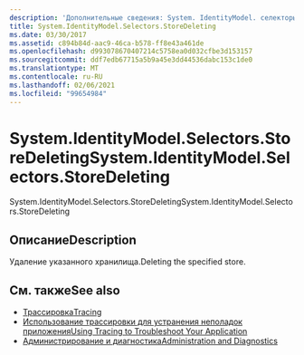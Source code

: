 ```yaml
---
description: 'Дополнительные сведения: System. IdentityModel. селекторы. Стоределетинг'
title: System.IdentityModel.Selectors.StoreDeleting
ms.date: 03/30/2017
ms.assetid: c894b84d-aac9-46ca-b578-ff8e43a461de
ms.openlocfilehash: d993078670407214c5758ea0d032cfbe3d153157
ms.sourcegitcommit: ddf7edb67715a5b9a45e3dd44536dabc153c1de0
ms.translationtype: MT
ms.contentlocale: ru-RU
ms.lasthandoff: 02/06/2021
ms.locfileid: "99654984"
---
```

# <a name="systemidentitymodelselectorsstoredeleting"></a><span data-ttu-id="7895f-103">System.IdentityModel.Selectors.StoreDeleting</span><span class="sxs-lookup"><span data-stu-id="7895f-103">System.IdentityModel.Selectors.StoreDeleting</span></span>

<span data-ttu-id="7895f-104">System.IdentityModel.Selectors.StoreDeleting</span><span class="sxs-lookup"><span data-stu-id="7895f-104">System.IdentityModel.Selectors.StoreDeleting</span></span>  
  
## <a name="description"></a><span data-ttu-id="7895f-105">Описание</span><span class="sxs-lookup"><span data-stu-id="7895f-105">Description</span></span>  

 <span data-ttu-id="7895f-106">Удаление указанного хранилища.</span><span class="sxs-lookup"><span data-stu-id="7895f-106">Deleting the specified store.</span></span>  
  
## <a name="see-also"></a><span data-ttu-id="7895f-107">См. также</span><span class="sxs-lookup"><span data-stu-id="7895f-107">See also</span></span>

- [<span data-ttu-id="7895f-108">Трассировка</span><span class="sxs-lookup"><span data-stu-id="7895f-108">Tracing</span></span>](index.md)
- [<span data-ttu-id="7895f-109">Использование трассировки для устранения неполадок приложения</span><span class="sxs-lookup"><span data-stu-id="7895f-109">Using Tracing to Troubleshoot Your Application</span></span>](using-tracing-to-troubleshoot-your-application.md)
- [<span data-ttu-id="7895f-110">Администрирование и диагностика</span><span class="sxs-lookup"><span data-stu-id="7895f-110">Administration and Diagnostics</span></span>](../index.md)
